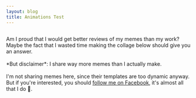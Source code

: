```yaml
---
layout: blog
title: Animations Test
---
```




<div style="float: right;">
<lottie-player src="https://assets1.lottiefiles.com/datafiles/HN7OcWNnoqje6iXIiZdWzKxvLIbfeCGTmvXmEm1h/data.json"  background="transparent"  speed="1"  style="width: 300px; height: 300px;"  loop  autoplay></lottie-player> 
</div>


<!-- <figure style="float:right;margin-left:45px;"><img src="/blogs/memes_images/yearbook.jpg" width="80%"></figure> -->
<p style="float:left;">Am I proud that I would get better reviews of my memes than my work?<br> Maybe the fact that I wasted time making the collage below should give you an answer.<br><br>
    *But disclaimer*: I share way more memes than I actually make.<br><br>
    I'm not sharing memes here, since their templates are too dynamic anyway.<br>But if you're interested, you should <a href="https://www.facebook.com/reddyswaha/" class="icon brands alt fa-facebook-f"><span class="label"></span> follow me on Facebook</a>, it's almost all that I do 🙁.
</p>

<lottie-player src="https://assets5.lottiefiles.com/packages/lf20_wzKgBd.json"  background="transparent"  speed="1"  style="width: 300px; height: 300px; text-align:right;"  loop  autoplay></lottie-player>

<lottie-player src="https://assets6.lottiefiles.com/packages/lf20_mSKMJp.json"  background="transparent"  speed="1"  style="width: 300px; height: 300px; alignSelf: center;"  loop  autoplay></lottie-player>